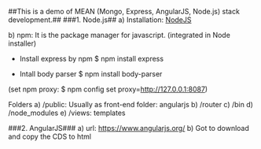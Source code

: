 ##This is a demo of MEAN (Mongo, Express, AngularJS, Node.js) stack development.##
###1. Node.js##
a) Installation: 
[NodeJS](https://nodejs.org/en/)       

b) npm:
It is the package manager for javascript. (integrated in Node installer)
- Install express by npm
    $ npm install express
        
 - Intall body parser
    $ npm install body-parser
        
(set npm proxy: $ npm config set proxy=http://127.0.0.1:8087)

Folders
a) /public: Usually as front-end folder: angularjs
b) /router
c) /bin
d) /node_modules
e) /views: templates
    
    

###2. AngularJS###
a) url: 
    https://www.angularjs.org/
b) Got to download and copy the CDS to html <script scr="...">
    
###3. Bootstrap###
a) url: 
    http://getbootstrap.com/
    
b) Go to get started and copy the ref
    
    
    
    
###4. MongoDB###
a) url: www.mongodb.com
    - there is mooc cource on internet.
b) usage:
    - start server: mongod
    - start client: mongo
    
    - operate db: 
        * show dbs
        * use xxdb
        * db.contactlist.insert({json: 'json'});
        * db.contactlist.find().pretty();
    
c) install it in node
    - $ node install mongojs
